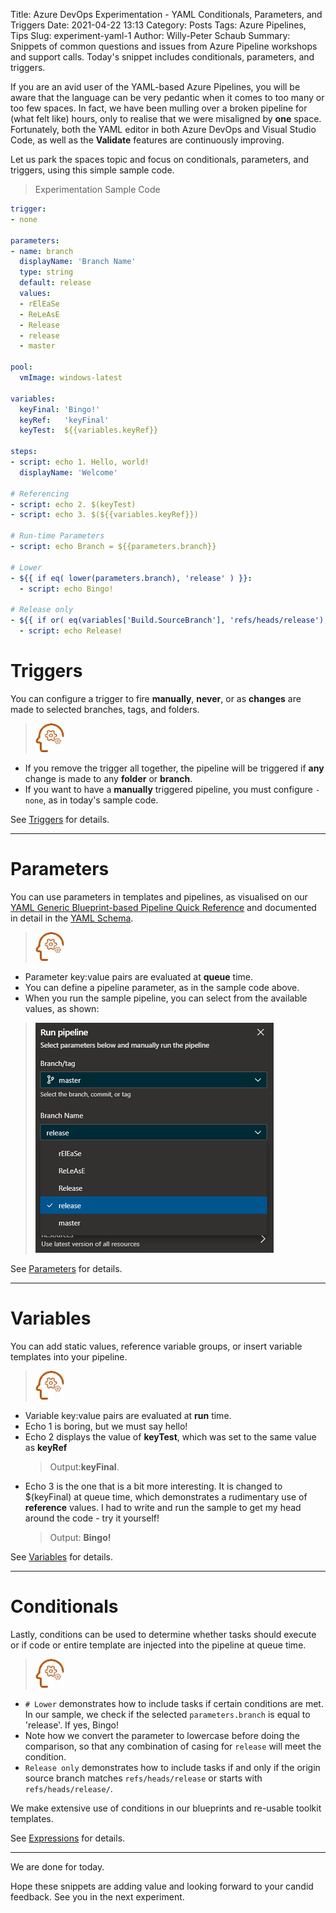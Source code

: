 Title: Azure DevOps Experimentation - YAML Conditionals, Parameters, and Triggers
Date: 2021-04-22 13:13
Category: Posts
Tags: Azure Pipelines, Tips
Slug: experiment-yaml-1
Author: Willy-Peter Schaub
Summary: Snippets of common questions and issues from Azure Pipeline workshops and support calls. Today's snippet includes conditionals, parameters, and triggers. 

If you are an avid user of the YAML-based Azure Pipelines, you will be aware that the language can be very pedantic when it comes to too many or too few spaces. In fact, we have been mulling over a broken pipeline for (what felt like) hours, only to realise that we were misaligned by **one** space. Fortunately, both the YAML editor in both Azure DevOps and Visual Studio Code, as well as the **Validate** features are continuously improving.

Let us park the spaces topic and focus on conditionals, parameters, and triggers, using this simple sample code.

> Experimentation Sample Code

```yml
trigger:
- none

parameters:
- name: branch
  displayName: 'Branch Name'
  type: string
  default: release
  values:
  - rElEaSe
  - ReLeAsE
  - Release
  - release
  - master

pool:
  vmImage: windows-latest

variables:
  keyFinal: 'Bingo!'
  keyRef:   'keyFinal'
  keyTest:  ${{variables.keyRef}}

steps:
- script: echo 1. Hello, world!
  displayName: 'Welcome'

# Referencing
- script: echo 2. $(keyTest)
- script: echo 3. $(${{variables.keyRef}})

# Run-time Parameters
- script: echo Branch = ${{parameters.branch}}

# Lower
- ${{ if eq( lower(parameters.branch), 'release' ) }}:
  - script: echo Bingo!

# Release only
- ${{ if or( eq(variables['Build.SourceBranch'], 'refs/heads/release'), startsWith(variables['Build.SourceBranch'], 'refs/heads/release/')) }}:
  - script: echo Release!
``` 

# Triggers

You can configure a trigger to fire **manually**, **never**, or as **changes** are made to selected branches, tags, and folders.

> ![Learning](/images/experiment-yaml-1-1.jpg)

- If you remove the trigger all together, the pipeline will be triggered if **any** change is made to any **folder** or **branch**. 
- If you want to have a **manually** triggered pipeline, you must configure ```- none```, as in today's sample code.

See [Triggers](https://docs.microsoft.com/en-us/azure/devops/pipelines/yaml-schema?view=azure-devops&tabs=schema%2Cparameter-schema#triggers) for details.

---

# Parameters

You can use parameters in templates and pipelines, as visualised on our [YAML Generic Blueprint-based Pipeline Quick Reference](https://wsbctechnicalblog.github.io/moving-hundreds-of-pipeline-snowflakes-qr-1.html) and documented in detail in the [YAML Schema](https://aka.ms/YAML).

> ![Learning](/images/experiment-yaml-1-1.jpg)

- Parameter key:value pairs are evaluated at **queue** time.
- You can define a pipeline parameter, as in the sample code above.
- When you run the sample pipeline, you can select from the available values, as shown:

> ![Run pipeline](/images/experiment-yaml-1-2.png)

See [Parameters](https://docs.microsoft.com/en-us/azure/devops/pipelines/yaml-schema?view=azure-devops&tabs=schema%2Cparameter-schema#parameters) for details.

---

# Variables

You can add static values, reference variable groups, or insert  variable templates into your pipeline.

> ![Learning](/images/experiment-yaml-1-1.jpg)

- Variable key:value pairs are evaluated at **run** time.
- Echo 1 is boring, but we must say hello!
- Echo 2 displays the value of **keyTest**, which was set to the same value as **keyRef**
  > Output:**keyFinal**.
- Echo 3 is the one that is a bit more interesting. It is changed to $(keyFinal) at queue time, which demonstrates a rudimentary use of **reference** values. I had to write and run the sample to get my head around the code - try it yourself! 
  > Output: **Bingo!**

See [Variables](https://docs.microsoft.com/en-us/azure/devops/pipelines/yaml-schema?view=azure-devops&tabs=schema%2Cparameter-schema#variables) for details.

---

# Conditionals

Lastly, conditions can be used to determine whether tasks should execute or if code or entire template are injected into the pipeline at queue time.

> ![Learning](/images/experiment-yaml-1-1.jpg)

- ```# Lower``` demonstrates how to include tasks if certain conditions are met. In our sample, we check if the selected ```parameters.branch``` is equal to 'release'. If yes, Bingo!
- Note how we convert the parameter to lowercase before doing the comparison, so that any combination of casing for ```release``` will meet the condition.
- ```Release only``` demonstrates how to include tasks if and only if the origin source branch matches ```refs/heads/release``` or starts with ```refs/heads/release/```.

We make extensive use of conditions in our blueprints and re-usable toolkit templates. 

See [Expressions](https://docs.microsoft.com/en-us/azure/devops/pipelines/process/expressions) for details.

---

We are done for today. 

Hope these snippets are adding value and looking forward to your candid feedback. See you in the next experiment.

```

